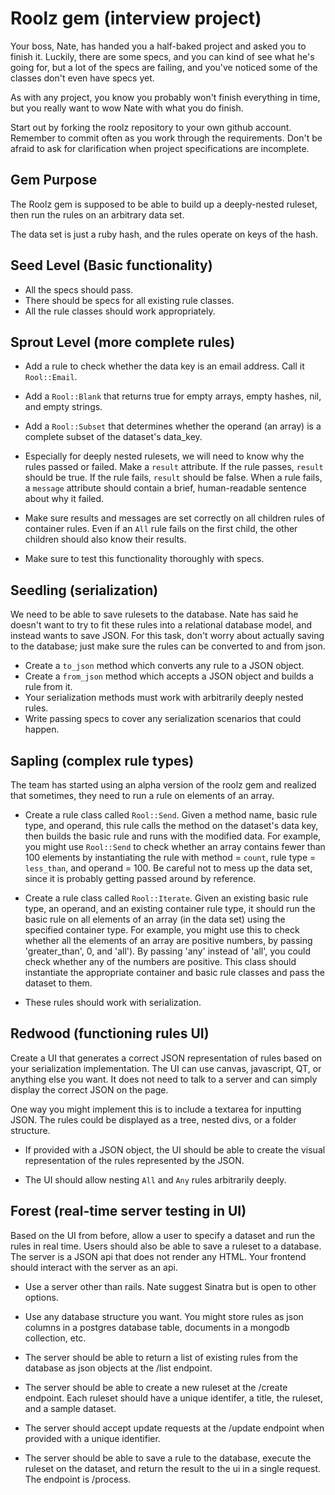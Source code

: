 # Roolz gem (interview project)

Your boss, Nate, has handed you a half-baked project and asked you to finish it. Luckily, there are some specs, and you can kind of see what he's going for, but a lot of the specs are failing, and you've noticed some of the classes don't even have specs yet.

As with any project, you know you probably won't finish everything in time, but you really want to wow Nate with what you do finish.

Start out by forking the roolz repository to your own github account. Remember to commit often as you work through the requirements. Don't be afraid to ask for clarification when project specifications are incomplete.

## Gem Purpose

The Roolz gem is supposed to be able to build up a deeply-nested ruleset, then run the rules on an arbitrary data set.

The data set is just a ruby hash, and the rules operate on keys of the hash.

## Seed Level (Basic functionality)

* All the specs should pass.
* There should be specs for all existing rule classes.
* All the rule classes should work appropriately.

## Sprout Level (more complete rules)

* Add a rule to check whether the data key is an email address. Call it `Rool::Email`.

* Add a `Rool::Blank` that returns true for empty arrays, empty hashes, nil, and empty strings.

* Add a `Rool::Subset` that determines whether the operand (an array) is a complete subset of the dataset's data_key.

* Especially for deeply nested rulesets, we will need to know why the rules passed or failed. Make a `result` attribute. If the rule passes, `result` should be true. If the rule fails, `result` should be false. When a rule fails, a `message` attribute should contain a brief, human-readable sentence about why it failed.

* Make sure results and messages are set correctly on all children rules of container rules. Even if an `All` rule fails on the first child, the other children should also know their results.

* Make sure to test this functionality thoroughly with specs.

## Seedling (serialization)

We need to be able to save rulesets to the database. Nate has said he doesn't want to try to fit these rules into a relational database model, and instead wants to save JSON. For this task, don't worry about actually saving to the database; just make sure the rules can be converted to and from json.

* Create a `to_json` method which converts any rule to a JSON object.
* Create a `from_json` method which accepts a JSON object and builds a rule from it.
* Your serialization methods must work with arbitrarily deeply nested rules.
* Write passing specs to cover any serialization scenarios that could happen.

## Sapling (complex rule types)

The team has started using an alpha version of the roolz gem and realized that sometimes, they need to run a rule on elements of an array.

* Create a rule class called `Rool::Send`. Given a method name, basic rule type, and operand, this rule calls the method on the dataset's data key, then builds the basic rule and runs with the modified data. For example, you might use `Rool::Send` to check whether an array contains fewer than 100 elements by instantiating the rule with method = `count`, rule type = `less_than`, and operand = 100. Be careful not to mess up the data set, since it is probably getting passed around by reference.

* Create a rule class called `Rool::Iterate`. Given an existing basic rule type, an operand, and an existing container rule type, it should run the basic rule on all elements of an array (in the data set) using the specified container type. For example, you might use this to check whether all the elements of an array are positive numbers, by passing 'greater_than', 0, and 'all'). By passing 'any' instead of 'all', you could check whether any of the numbers are positive. This class should instantiate the appropriate container and basic rule classes and pass the dataset to them.

* These rules should work with serialization.

## Redwood (functioning rules UI)

Create a UI that generates a correct JSON representation of rules based on your serialization implementation. The UI can use canvas, javascript, QT, or anything else you want. It does not need to talk to a server and can simply display the correct JSON on the page.

One way you might implement this is to include a textarea for inputting JSON. The rules could be displayed as a tree, nested divs, or a folder structure.

* If provided with a JSON object, the UI should be able to create the visual representation of the rules represented by the JSON.

* The UI should allow nesting `All` and `Any` rules arbitrarily deeply.

## Forest (real-time server testing in UI)

Based on the UI from before, allow a user to specify a dataset and run the rules in real time. Users should also be able to save a ruleset to a database. The server is a JSON api that does not render any HTML. Your frontend should interact with the server as an api.

* Use a server other than rails. Nate suggest Sinatra but is open to other options.

* Use any database structure you want. You might store rules as json columns in a postgres database table, documents in a mongodb collection, etc.

* The server should be able to return a list of existing rules from the database as json objects at the /list endpoint.

* The server should be able to create a new ruleset at the /create endpoint. Each ruleset should have a unique identifer, a title, the ruleset, and a sample dataset.

* The server should accept update requests at the /update endpoint when provided with a unique identifier.

* The server should be able to save a rule to the database, execute the ruleset on the dataset, and return the result to the ui in a single request. The endpoint is /process.
